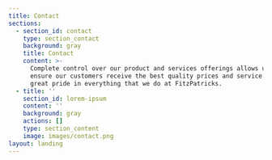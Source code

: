 ```yaml
---
title: Contact
sections:
  - section_id: contact
    type: section_contact
    background: gray
    title: Contact
    content: >-
      Complete control over our product and services offerings allows us to
      ensure our customers receive the best quality prices and service. We take
      great pride in everything that we do at FitzPatricks.
  - title: ''
    section_id: lorem-ipsum
    content: ''
    background: gray
    actions: []
    type: section_content
    image: images/contact.png
layout: landing
---
```

